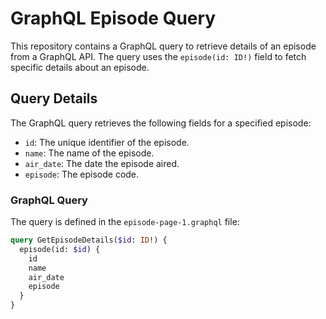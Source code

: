 # GraphQL Episode Query

This repository contains a GraphQL query to retrieve details of an episode from a GraphQL API. The query uses the `episode(id: ID!)` field to fetch specific details about an episode.

## Query Details

The GraphQL query retrieves the following fields for a specified episode:

- `id`: The unique identifier of the episode.
- `name`: The name of the episode.
- `air_date`: The date the episode aired.
- `episode`: The episode code.

### GraphQL Query

The query is defined in the `episode-page-1.graphql` file:

```graphql
query GetEpisodeDetails($id: ID!) {
  episode(id: $id) {
    id
    name
    air_date
    episode
  }
}